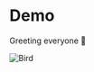 # Demo
Greeting everyone :wave:

![Bird](https://camo.githubusercontent.com/6581487645d312e05163cd39f2d484434ba8a641/68747470733a2f2f692e6b796d2d63646e2e636f6d2f656e74726965732f69636f6e732f6f726967696e616c2f3030302f3031392f3138392f626972622e6a7067)
